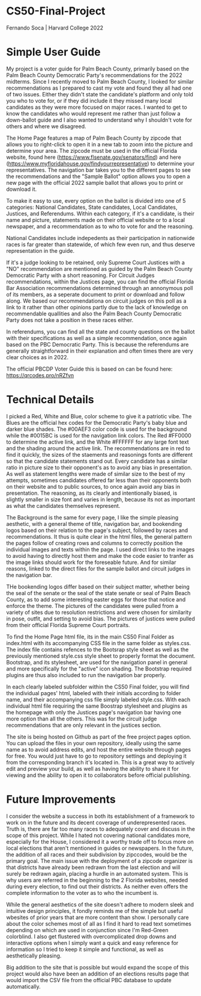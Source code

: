 # CS50-Final-Project
Fernando Soca | Harvard College 2022

# Simple User Guide
  My project is a voter guide for Palm Beach County, primarily based on the Palm Beach County Democratic Party's recommendations for the 2022 midterms. Since I recently moved to Palm Beach County, I looked for similar recommendations as I prepared to cast my vote and found they all had one of two issues. Either they didn't state the candidate's platform and only told you who to vote for, or if they did include it they missed many local candidates as they were more focused on major races. I wanted to get to know the candidates who would represent me rather than just follow a down-ballot guide and I also wanted to understand why I shouldn't vote for others and where we disagreed. 

  The Home Page features a map of Palm Beach County by zipcode that allows you to right-click to open it in a new tab to zoom into the picture and determine your area. The zipcode must be used in the official Florida website, found here (https://www.flsenate.gov/senators/find) and here (https://www.myfloridahouse.gov/findyourrepresentative) to determine your representatives. The navigation bar takes you to the different pages to see the recommendations and the "Sample Ballot" option allows you to open a new page with the official 2022 sample ballot that allows you to print or download it.

  To make it easy to use, every option on the ballot is divided into one of 5 categories: National Candidates, State candidates, Local Candidates, Justices, and Referendums. Within each category, if it's a candidate, is their name and picture, statements made on their official website or to a local newspaper, and a recommendation as to who to vote for and the reasoning. 
  
  National Candidates include indepedents as their participation in nationwide races is far greater than statewide, of which few even run, and thus deserve representation in the guide. 
  
  If it's a judge looking to be retained, only Supreme Court Justices with a "NO" recommendation are mentioned as guided by the Palm Beach County Democratic Party with a short reasoning. For Circuit Judges recommendations, within the Justices page, you can find the official Florida Bar Association recommendations determined through an annonymous poll of its members, as a seperate document to print or download and follow along. We based our recommendationa on circuit judges on this poll as a link to it rather than other opinions partly due to the lack of knowledge on recommendable quallities and also the Palm Beach County Democratic Party does not take a position in these races either.
  
  In referendums, you can find all the state and county questions on the ballot with their specifications as well as a simple recommendation, once again based on the PBC Democratic Party. This is because the referendums are generally straightforward in their explanation and often times there are very clear choices as in 2022.
  
  The official PBCDP Voter Guide this is based on can be found here: https://qrcodes.pro/nRZfvn
  
 # Technical Details

  I picked a Red, White and Blue, color scheme to give it a patriotic vibe. The Blues are the official hex codes for the Democratic Party's baby blue and darker blue shades. The #00AEF3 color code is used for the background while the #0015BC is used for the navigation link colors. The Red #FF0000 to determine the active link, and the White #FFFFFF for any large font text and the shading around the active link. The recommendations are in red to find it quickly, the sizes of the staements and reasonings fonts are different so that the candidate statements stand out. Every candidate has a similar ratio in picture size to their opponent's as to avoid any bias in presentation. As well as statement lengths were made of similar size to the best of my attempts, sometimes candidates offered far less than their opponents both on their website and to public sources, to once again avoid any bias in presentation. The reasoning, as its clearly and intentionally biased, is slightly smaller in size font and varies in length, because its not as important as what the candidates themselves represent. 
  
  The Background is the same for every page, I like the simple pleasing aesthetic, with a general theme of title, navigation bar, and bookending logos based on their relation to the page's subject, followed by races and recommendations. It thus is quite clear in the html files, the general pattern the pages follow of creating rows and columns to correctly position the individual images and texts within the page. I used direct links to the images to avoid having to directly host them and make the code easier to tranfer as the image links should work for the foreseable future. And for similar reasons, linked to the direct files for the sample ballot and circuit judges in the navigation bar. 
  
  THe bookending logos differ based on their subject matter, whether being the seal of the senate or the seal of the state senate or seal of Palm Beach County, as to add some interesting easter eggs for those that notice and enforce the theme. The pictures of the candidates were pulled from a variety of sites due to resolution restrictions and were chosen for similarity in pose, outfit, and setting to avoid bias. The pictures of justices were pulled from their official Florida Supreme Court portraits.

  To find the Home Page html file, its in the main CS50 Final Folder as index.html with its accompanying CSS file in the same folder as styles.css. The index file contains refences to the Bootsrap style sheet as well as the previously mentioned style.css style sheet to properly format the document. Bootstrap, and its stylesheet, are used for the navigation panel in general and more specifically for the "active" icon shading. The Bootstrap required plugins are thus also included to run the navigation bar properly. 
  
  In each clearly labeled subfolder within the CS50 Final folder, you will find the individual pages' html, labeled with their initials according to folder name, and their accompanying css file simply labeled style.css. With each individual html file requiring the same Boostrap stylesheet and plugins as the homepage with only the Justices page's navigation bar having one more option than all the others. This was for the circuit judge recommendations that are only relevant in the justices section. 
  
  The site is being hosted on Github as part of the free project pages option. You can upload the files in your own repository, ideally using the same name as to avoid address edits, and host the entire website through pages for free. You would just have to go to repository settings and deploying it from the corresponding branch it's located in. This is a great way to actively edit and preview your build, as well as having the ability to share it for viewing and the ability to open it to collaborators before official publishing.
  
  # Future Improvements
  
  I consider the website a success in both its establishment of a framework to work on in the future and its decent coverage of underepresented races. Truth is, there are far too many races to adequately cover and discuss in the scope of this project. While I hated not covering national candidates more, especially for the House, I considered it a worthy trade off to focus more on local elections that aren't mentioned in guides or newspapers. In the future, the addition of all races and their subdivision by zipccodes, would be the primary goal. The main issue with the deployment of a zipcode organizer is that districts have already been redrawn from the last election and will surely be redrawn again, placing a hurdle in an automated system. This is why users are referred in the beginning to the 2 Florida websites, needed during every election, to find out their districts. As neither even offers the complete information to the voter as to who the incumbent is. 
    
   While the general aesthetics of the site doesn't adhere to modern sleek and intuitive design principles, it fondly reminds me of the simple but useful wbesites of prior years that are more content than show. I personally care about the color schemes most of all as I find it hard to read text sometimes depending on which are used in conjunction since I'm Red-Green colorblind. I also get flustered with overcomplicated drop downs and interactive options when I simply want a quick and easy reference for information so I tried to keep it simple and functional, as well as aesthetically pleasing. 
   
   Big addition to the site that is possible but would expand the scope of this project would also have been an addition of an elections results page that would import the CSV file from the official PBC database to update automatically. 
